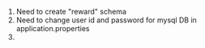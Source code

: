 1. Need to create "reward" schema
2. Need to change user id and password for mysql DB in application.properties
3. 
